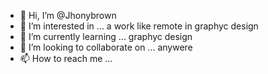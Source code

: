 - 👋 Hi, I’m @Jhonybrown
- 👀 I’m interested in ... a work like remote in graphyc design
- 🌱 I’m currently learning ... graphyc design
- 💞️ I’m looking to collaborate on ... anywere
- 📫 How to reach me ...

<!---
Jhonybrown/Jhonybrown is a ✨ special ✨ repository because its `README.md` (this file) appears on your GitHub profile.
You can click the Preview link to take a look at your changes.
--->
